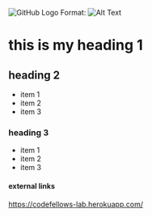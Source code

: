 ![GitHub Logo](/images/logo.png)
Format: ![Alt Text](url)

# this is my heading 1

## heading 2
- item 1
- item 2
- item 3

### heading 3
- item 1
- item 2
- item 3


#### external links
https://codefellows-lab.herokuapp.com/
